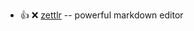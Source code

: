 - :+1: :x:  [zettlr](https://github.com/Zettlr/Zettlr/releases/download/v2.0.3/Zettlr-2.0.3-amd64.deb)  --  powerful markdown editor
